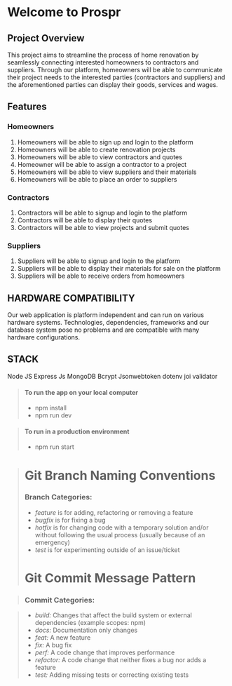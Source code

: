 # Welcome to Prospr

## Project Overview
This project aims to streamline the process of home renovation by seamlessly connecting interested homeowners to contractors and suppliers. Through our platform, homeowners will be able to communicate their project needs to the interested parties (contractors and suppliers) and the aforementioned parties can display their goods, services and wages.

## Features
### Homeowners
1) Homeowners will be able to sign up and login to the platform
2) Homeowners will be able to create renovation projects
3) Homeowners will be able to view contractors and quotes
4) Homeowner will be able to assign a contractor to a project
5) Homeowners will be able to view suppliers and their materials
6) Homeowners will be able to place an order to suppliers

### Contractors
1) Contractors will be able to signup and login to the platform
2) Contractors will be able to display their quotes
3) Contractors will be able to view projects and submit quotes

### Suppliers
1) Suppliers will be able to signup and login to the platform
2) Suppliers will be able to display their materials for sale on the platform
3) Suppliers will be able to receive orders from homeowners 


## HARDWARE COMPATIBILITY
Our web application is platform independent and can run on various hardware systems. Technologies, dependencies, frameworks and our database system pose no problems and are compatible with many hardware configurations.

## STACK
Node JS
Express Js
MongoDB
Bcrypt
Jsonwebtoken
dotenv
joi validator

> #### To run the app on your local computer
>
> - npm install
> - npm run dev

> #### To run in a production environment
>
> - npm run start

> # Git Branch Naming Conventions
>
> ### Branch Categories:
>
> - _feature_ is for adding, refactoring or removing a feature
> - _bugfix_ is for fixing a bug
> - _hotfix_ is for changing code with a temporary solution and/or without following the usual process (usually because of an emergency)
> - _test_ is for experimenting outside of an issue/ticket
>
> # Git Commit Message Pattern

> ### Commit Categories:

> - _build:_ Changes that affect the build system or external dependencies (example scopes: npm)
> - _docs:_ Documentation only changes
> - _feat:_ A new feature
> - _fix:_ A bug fix
> - _perf:_ A code change that improves performance
> - _refactor:_ A code change that neither fixes a bug nor adds a feature
> - _test:_ Adding missing tests or correcting existing tests
